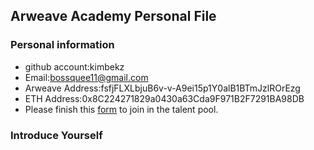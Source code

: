 ## Arweave Academy Personal File

### Personal information

- github account:kimbekz
- Email:bossquee11@gmail.com
- Arweave Address:fsfjFLXLbjuB6v-v-A9ei15p1Y0alB1BTmJzlROrEzg
- ETH Address:0x8C224271829a0430a63Cda9F971B2F7291BA98DB
- Please finish this [form](https://docs.google.com/forms/d/e/1FAIpQLSfWA5fIIcBgmRppm3jNz5vmf9Mai_QMVil-2pO4r7YKn_Zhtw/viewform?usp=sf_link) to join in the talent pool.

### Introduce Yourself
